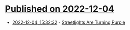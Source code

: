 # [Published on 2022-12-04](index.md)

* [2022-12-04, 15:32:32](https://news.ycombinator.com/item?id=33854539) - [Streetlights Are Turning Purple](https://www.businessinsider.com/led-city-streetlights-turning-purple-broken-tech-danger-2022-11)

